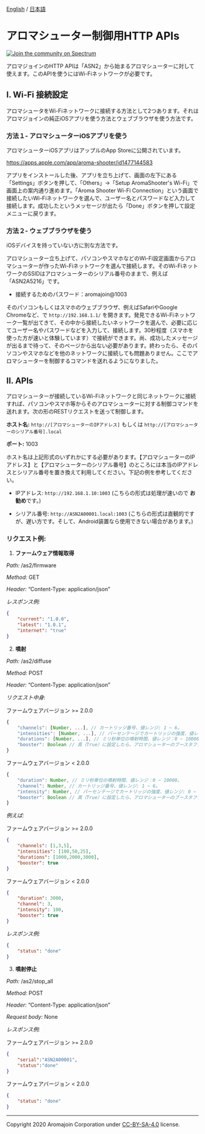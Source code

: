 [English](https://github.com/aromajoin/controller-http-api) / [日本語](README-JP.md)

# アロマシューター制御用HTTP APIs
[![Join the community on Spectrum](https://withspectrum.github.io/badge/badge.svg)](https://spectrum.chat/aromajoin-software/)

アロマジョインのHTTP APIは「ASN2」から始まるアロマシューターに対して使えます。このAPIを使うにはWi-Fiネットワークが必要です。


## I. Wi-Fi 接続設定

アロマシュータをWi-Fiネットワークに接続する方法として2つあります。それはアロマジョインの純正iOSアプリを使う方法とウェブブラウザを使う方法です。


### 方法１- アロマシューターiOSアプリを使う

アロマシューターiOSアプリはアップルのApp Storeに公開されています。

https://apps.apple.com/app/aroma-shooter/id1477144583

アプリをインストールした後、アプリを立ち上げて、画面の左下にある「Settings」ボタンを押して、「Others」→「Setup AromaShooter's Wi-Fi」で画面上の案内通り進めます。「Aroma Shooter Wi-Fi Connection」という画面で接続したいWi-Fiネットワークを選んで、ユーザー名とパスワードなど入力して接続します。成功したというメッセージが出たら「Done」ボタンを押して設定メニューに戻ります。


### 方法２- ウェブブラウザを使う

iOSデバイスを持っていない方に別な方法です。

アロマシューター立ち上げて、パソコンやスマホなどのWi-Fi設定画面からアロマシューターが作ったWi-Fiネットワークを選んで接続します。そのWi-FiネットワークのSSIDはアロマシューターのシリアル番号のままで、例えば「ASN2A5216」です。

- 接続するためのパスワード：aromajoin@1003

そのパソコンもしくはスマホのウェブブラウザ、例えばSafariやGoogle Chromeなど、で `http://192.168.1.1/` を開きます。発見できるWi-Fiネットワーク一覧が出てきて、その中から接続したいネットワークを選んで、必要に応じてユーザー名やパスワードなどを入力して、接続します。30秒程度（スマホを使った方が速いと体験しています）で接続ができます。尚、成功したメッセージが出るまで待って、そのページから出ない必要があります。終わったら、そのパソコンやスマホなどを他のネットワークに接続しても問題ありません。ここでアロマシューターを制御するコマンドを送れるようになりました。


## II. APIs

アロマシューターが接続しているWi-Fiネットワークと同じネットワークに接続すれば、パソコンやスマホ等からそのアロマシューターに対する制御コマンドを送れます。次の形のRESTリクエストを送って制御します。

**ホスト名:** `http://[アロマシューターのIPアドレス]` もしくは `http://[アロマシューターのシリアル番号].local`

**ポート:** 1003

ホスト名は上記形式のいずれかにする必要があります。【アロマシューターのIPアドレス】と【アロマシューターのシリアル番号】のところには本当のIPアドレスとシリアル番号を置き換えて利用してください。下記の例を参考してください。

- IPアドレス: `http://192.168.1.10:1003` (こちらの形式は処理が速いので **お勧め**です。)

- シリアル番号: `http://ASN2A00001.local:1003` (こちらの形式は直観的ですが、遅い方です。そして、Android装置なら使用できない場合があります。)


### リクエスト例:


1. **ファームウェア情報取得**

*Path:* /as2/firmware

*Method:* GET

*Header:* “Content-Type: application/json”

*レスポンス例:*

```json
{
    "current": "1.0.0",
    "latest": "1.0.1",
    "internet": "true"
}
```


2. **噴射**

*Path:* /as2/diffuse

*Method:* POST

*Header:* “Content-Type: application/json”

*リクエスト中身:*

ファームウェアバージョン >= 2.0.0
```javascript
{
    "channels": [Number, ...], // カートリッジ番号、値レンジ: 1 ~ 6。
    "intensities": [Number, ...], // パーセンテージでカートリッジの強度、値レンジ: 0 ~ 100。
    "durations": [Number, ...], // ミリ秒単位の噴射時間、値レンジ：0 ~ 10000。
    "booster": Boolean // 真（True）に設定したら、アロマシューターのブースタファン（無臭ファン）が有効になります。デフォルトは偽（False）です。
}
```

ファームウェアバージョン < 2.0.0
```javascript
{
    "duration": Number, // ミリ秒単位の噴射時間、値レンジ：0 ~ 10000。
    "channel": Number, // カートリッジ番号、値レンジ: 1 ~ 6。
    "intensity": Number, // パーセンテージでカートリッジの強度、値レンジ: 0 ~ 100。
    "booster": Boolean // 真（True）に設定したら、アロマシューターのブースタファン（無臭ファン）が有効になります。デフォルトは偽（False）です。
}
```

*例えば:*

ファームウェアバージョン >= 2.0.0
```json
{
    "channels": [1,3,5],
    "intensities": [100,50,25],
    "durations": [1000,2000,3000],
    "booster": true
}
```

ファームウェアバージョン < 2.0.0
```json
{
    "duration": 3000,
    "channel": 3,
    "intensity": 100,
    "booster": true
}
```

*レスポンス例:*

```json
{
    "status": "done"
}
```


3. **噴射停止**

*Path:* /as2/stop_all

*Method:* POST

*Header:* “Content-Type: application/json”

*Request body:* None

*レスポンス例:*

ファームウェアバージョン >= 2.0.0
```json
{
    "serial":"ASN2A00001",
    "status":"done"
}
```

ファームウェアバージョン < 2.0.0
```json
{
    "status": "done"
}
```

----------
Copyright 2020 Aromajoin Corporation under [CC-BY-SA-4.0](https://creativecommons.org/licenses/by-sa/4.0/) license.
